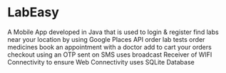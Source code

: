 # LabEasy
A Mobile App developed in Java that is used to 
login & register
find labs near your location by using Google Places API
order lab tests
order medicines
book an appointment with a doctor
add to cart your orders
checkout using an OTP sent on SMS
uses broadcast Receiver of WIFI Connectivity to ensure Web Connectivity
uses SQLite Database
